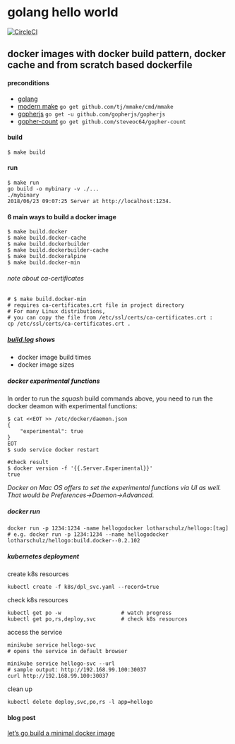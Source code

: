 # golang hello world 

[![CircleCI](https://circleci.com/gh/lotharschulz/hellogodocker.svg?style=shield)](https://circleci.com/gh/lotharschulz/hellogodocker)

## docker images with docker build pattern, docker cache and from scratch based dockerfile

#### preconditions
- [golang](https://golang.org/)
- [modern make](https://github.com/tj/mmake) `go get github.com/tj/mmake/cmd/mmake`
- [gopherjs](https://github.com/gopherjs/gopherjs) `go get -u github.com/gopherjs/gopherjs`
- [gopher-count](https://github.com/steveoc64/gopher-count) `go get github.com/steveoc64/gopher-count`

#### build
```
$ make build
```

#### run
```
$ make run
go build -o mybinary -v ./...
./mybinary
2018/06/23 09:07:25 Server at http://localhost:1234.

```

#### 6 main ways to build a docker image
```
$ make build.docker
$ make build.docker-cache
$ make build.dockerbuilder
$ make build.dockerbuilder-cache
$ make build.dockeralpine
$ make build.docker-min
```

###### note about ca-certificates
```
# $ make build.docker-min
# requires ca-certificates.crt file in project directory
# For many Linux distributions, 
# you can copy the file from /etc/ssl/certs/ca-certificates.crt :
cp /etc/ssl/certs/ca-certificates.crt .
```

##### [build.log](build.log) shows
- docker image build times
- docker image sizes

##### docker experimental functions

In order to run the _squash_ build commands above, you need to run the docker deamon with experimental functions:
```
$ cat <<EOT >> /etc/docker/daemon.json
{ 
    "experimental": true 
} 
EOT
$ sudo service docker restart

#check result
$ docker version -f '{{.Server.Experimental}}'
true
```
_Docker on Mac OS offers to set the experimental functions via UI as well. That would be Preferences->Daemon->Advanced._

##### docker run
```
docker run -p 1234:1234 -name hellogodocker lotharschulz/hellogo:[tag]
# e.g. docker run -p 1234:1234 --name hellogodocker lotharschulz/hellogo:build.docker--0.2.102
```

##### kubernetes deployment

create k8s resources
```
kubectl create -f k8s/dpl_svc.yaml --record=true
```

check k8s resources
```
kubectl get po -w                   # watch progress
kubectl get po,rs,deploy,svc        # check k8s resources
```

access the service
```
minikube service hellogo-svc
# opens the service in default browser
```
```
minikube service hellogo-svc --url
# sample output: http://192.168.99.100:30037 
curl http://192.168.99.100:30037
```

clean up
```
kubectl delete deploy,svc,po,rs -l app=hellogo
```

#### blog post
[let’s go build a minimal docker image](https://www.lotharschulz.info/2018/10/01/lets-go-build-a-minimal-docker-image/)